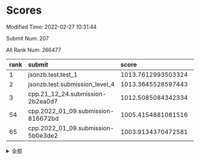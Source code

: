 # Scores

Modified Time: 2022-02-27 10:31:44

Submit Num: 207

All Rank Num: 266477

| rank |               submit               |       score        |       sigma        | pk_num |
| :--- | :--------------------------------- | :----------------- | :----------------- | :----- |
| 1    | jsonzb.test.test_1                 | 1013.7612993503324 | 0.823210852221912  | 5147   |
| 2    | jsonzb.test.submission_level_4     | 1013.3645528597443 | 0.819348194004859  | 5144   |
| 3    | cpp.21_12_24.submission-2b2ea0d7   | 1012.5085084342334 | 0.7974962663225227 | 5151   |
| 54   | cpp.2022_01_09.submission-816672bd | 1005.4154881081516 | 0.7192691749323722 | 5147   |
| 65   | cpp.2022_01_09.submission-5b0e3de2 | 1003.9134370472581 | 0.7088581731036149 | 5146   |


<details>
<summary>全部</summary>

| rank |                 submit                 |       score        |       sigma        | pk_num |
| :--- | :------------------------------------- | :----------------- | :----------------- | :----- |
| 1    | jsonzb.test.test_1                     | 1013.7612993503324 | 0.823210852221912  | 5147   |
| 2    | jsonzb.test.submission_level_4         | 1013.3645528597443 | 0.819348194004859  | 5144   |
| 3    | cpp.21_12_24.submission-2b2ea0d7       | 1012.5085084342334 | 0.7974962663225227 | 5151   |
| 4    | gobigger.level_3.submission_level_3_19 | 1012.0613024437046 | 0.7846827341582553 | 5152   |
| 5    | gobigger.level_3.submission_level_3_44 | 1011.7757634352586 | 0.7789921010857036 | 5151   |
| 6    | gobigger.level_3.submission_level_3_4  | 1011.5608716320389 | 0.7693693642838126 | 5148   |
| 7    | gobigger.level_3.submission_level_3_38 | 1010.8462902700373 | 0.7737478091384195 | 5147   |
| 8    | gobigger.level_3.submission_level_3_5  | 1010.8152874340748 | 0.7942827193407963 | 5148   |
| 9    | gobigger.level_3.submission_level_3_8  | 1010.7018656412665 | 0.7645642909195239 | 5147   |
| 10   | gobigger.level_3.submission_level_3_18 | 1010.6648854619552 | 0.74429751261776   | 5151   |
| 11   | gobigger.level_3.submission_level_3_46 | 1010.6437049071462 | 0.7880842345324417 | 5150   |
| 12   | gobigger.level_3.submission_level_3_17 | 1010.5864932127674 | 0.7557266514904273 | 5151   |
| 13   | gobigger.level_3.submission_level_3_45 | 1010.4789340715761 | 0.7532142493230555 | 5151   |
| 14   | gobigger.level_3.submission_level_3_37 | 1010.4782413047215 | 0.7519654980470825 | 5149   |
| 15   | gobigger.level_3.submission_level_3_7  | 1010.4409771910329 | 0.7649041447720203 | 5147   |
| 16   | gobigger.level_3.submission_level_3_35 | 1010.3546813655863 | 0.7931565344919403 | 5153   |
| 17   | gobigger.level_3.submission_level_3_22 | 1010.3413465292704 | 0.7833168931406376 | 5145   |
| 18   | gobigger.level_3.submission_level_3_25 | 1010.3249281848719 | 0.777241231230322  | 5144   |
| 19   | gobigger.level_3.submission_level_3_15 | 1010.2592733978892 | 0.7718829099160917 | 5151   |
| 20   | gobigger.level_3.submission_level_3_41 | 1010.2575330801808 | 0.7621012817957699 | 5149   |
| 21   | gobigger.level_3.submission_level_3_29 | 1010.1588685490548 | 0.7694305199495716 | 5147   |
| 22   | gobigger.level_3.submission_level_3_33 | 1010.1172214983293 | 0.7382423148401176 | 5149   |
| 23   | gobigger.level_3.submission_level_3_27 | 1010.1148585455642 | 0.7719235250515708 | 5148   |
| 24   | gobigger.level_3.submission_level_3_24 | 1010.0897315867467 | 0.7603335151109955 | 5151   |
| 25   | gobigger.level_3.submission_level_3_6  | 1010.061797192431  | 0.7591324231480038 | 5147   |
| 26   | gobigger.level_3.submission_level_3_36 | 1010.0071961350079 | 0.7495938286989939 | 5148   |
| 27   | gobigger.level_3.submission_level_3_34 | 1009.9784149368202 | 0.7585232399609876 | 5151   |
| 28   | gobigger.level_3.submission_level_3_42 | 1009.9216490549527 | 0.7537356402459012 | 5147   |
| 29   | gobigger.level_3.submission_level_3_28 | 1009.8530242880424 | 0.7661273732859922 | 5153   |
| 30   | gobigger.level_3.submission_level_3_1  | 1009.8215734395443 | 0.7394803932722324 | 5151   |
| 31   | gobigger.level_3.submission_level_3_23 | 1009.7933711408923 | 0.7319019472675503 | 5148   |
| 32   | gobigger.level_3.submission_level_3_12 | 1009.7848779147497 | 0.7609146630108798 | 5150   |
| 33   | gobigger.level_3.submission_level_3_43 | 1009.7785390379114 | 0.7395343839292112 | 5145   |
| 34   | gobigger.level_3.submission_level_3_32 | 1009.7534854001783 | 0.7596675088687552 | 5151   |
| 35   | gobigger.level_3.submission_level_3_9  | 1009.7464098876419 | 0.7527380857613513 | 5152   |
| 36   | gobigger.level_3.submission_level_3_31 | 1009.742945183021  | 0.7342716819242192 | 5150   |
| 37   | gobigger.level_3.submission_level_3_48 | 1009.675351601354  | 0.7532585328826974 | 5151   |
| 38   | gobigger.level_3.submission_level_3_21 | 1009.6689891967196 | 0.7567493723854785 | 5146   |
| 39   | gobigger.level_3.submission_level_3_2  | 1009.6233144501381 | 0.7761490613481496 | 5151   |
| 40   | gobigger.level_3.submission_level_3_16 | 1009.5221970066658 | 0.7597245814991277 | 5149   |
| 41   | gobigger.level_3.submission_level_3_10 | 1009.5007737492526 | 0.7564740798319242 | 5150   |
| 42   | gobigger.level_3.submission_level_3_39 | 1009.46555878018   | 0.7613600444964006 | 5150   |
| 43   | gobigger.level_3.submission_level_3_13 | 1009.4193884399681 | 0.7619487756043939 | 5146   |
| 44   | gobigger.level_3.submission_level_3_14 | 1009.306880166076  | 0.7386196228844824 | 5149   |
| 45   | gobigger.level_3.submission_level_3_0  | 1009.2120089262771 | 0.7616393916287492 | 5146   |
| 46   | gobigger.level_3.submission_level_3_3  | 1009.1741949152273 | 0.7336506759939114 | 5148   |
| 47   | gobigger.level_3.submission_level_3_26 | 1008.8061053310871 | 0.7573814001405775 | 5150   |
| 48   | gobigger.level_3.submission_level_3_20 | 1008.7084883393346 | 0.7565766098053855 | 5154   |
| 49   | gobigger.level_3.submission_level_3_49 | 1008.5075580875188 | 0.7373656813760994 | 5146   |
| 50   | gobigger.level_3.submission_level_3_47 | 1008.4915238214434 | 0.7219398468391608 | 5147   |
| 51   | gobigger.level_3.submission_level_3_30 | 1008.4726605791296 | 0.7357433768208348 | 5151   |
| 52   | gobigger.level_3.submission_level_3_40 | 1008.1084248767327 | 0.7561565399903739 | 5154   |
| 53   | gobigger.level_3.submission_level_3_11 | 1007.7657102680923 | 0.7426370490719385 | 5151   |
| 54   | cpp.2022_01_09.submission-816672bd     | 1005.4154881081516 | 0.7192691749323722 | 5147   |
| 55   | gobigger.level_1.submission_level_1_1  | 1005.0779529816816 | 0.7155402362485643 | 5151   |
| 56   | gobigger.level_1.submission_level_1_5  | 1004.8668887722582 | 0.7174771011763933 | 5146   |
| 57   | gobigger.level_1.submission_level_1_14 | 1004.7407087210663 | 0.7179724867574611 | 5148   |
| 58   | gobigger.level_1.submission_level_1_34 | 1004.5435491512345 | 0.7182865799347846 | 5153   |
| 59   | gobigger.level_1.submission_level_1_29 | 1004.3981907073488 | 0.7165585280531728 | 5151   |
| 60   | gobigger.level_1.submission_level_1_6  | 1004.2671397973156 | 0.721861709817329  | 5156   |
| 61   | gobigger.level_1.submission_level_1_42 | 1004.1751448608635 | 0.7159452881600514 | 5147   |
| 62   | gobigger.level_1.submission_level_1_16 | 1004.1286838281977 | 0.7175248993251868 | 5155   |
| 63   | gobigger.level_1.submission_level_1_47 | 1004.0557700228788 | 0.7172900395460089 | 5145   |
| 64   | gobigger.level_1.submission_level_1_17 | 1003.916655988538  | 0.7248165252059057 | 5151   |
| 65   | cpp.2022_01_09.submission-5b0e3de2     | 1003.9134370472581 | 0.7088581731036149 | 5146   |
| 66   | gobigger.level_1.submission_level_1_2  | 1003.8447253194939 | 0.7249802277389998 | 5149   |
| 67   | gobigger.level_1.submission_level_1_40 | 1003.8304801173899 | 0.7220777434170373 | 5148   |
| 68   | gobigger.level_1.submission_level_1_32 | 1003.8104792660015 | 0.7268657974040379 | 5151   |
| 69   | gobigger.level_1.submission_level_1_8  | 1003.7315867365809 | 0.701218424226074  | 5146   |
| 70   | gobigger.level_1.submission_level_1_36 | 1003.6700220077391 | 0.7134136832755913 | 5145   |
| 71   | gobigger.level_1.submission_level_1_37 | 1003.6686226698329 | 0.7096991075361975 | 5150   |
| 72   | gobigger.level_1.submission_level_1_0  | 1003.6668480153692 | 0.7077034870244269 | 5151   |
| 73   | gobigger.level_1.submission_level_1_13 | 1003.654368652083  | 0.7168861153321169 | 5147   |
| 74   | gobigger.level_1.submission_level_1_21 | 1003.5973047937589 | 0.7230839150991196 | 5148   |
| 75   | gobigger.level_1.submission_level_1_41 | 1003.5840023939079 | 0.7095036132906626 | 5151   |
| 76   | gobigger.level_1.submission_level_1_31 | 1003.580689546083  | 0.7105227126966894 | 5155   |
| 77   | gobigger.level_1.submission_level_1_46 | 1003.5485302655052 | 0.7267446657767453 | 5145   |
| 78   | gobigger.level_1.submission_level_1_9  | 1003.3765585457769 | 0.7202353945363272 | 5149   |
| 79   | gobigger.level_1.submission_level_1_19 | 1003.3517931772134 | 0.7192012003897754 | 5151   |
| 80   | gobigger.level_1.submission_level_1_20 | 1003.3495001023537 | 0.7132475376280654 | 5148   |
| 81   | gobigger.level_1.submission_level_1_4  | 1003.3415615861109 | 0.7170237640943039 | 5151   |
| 82   | gobigger.level_1.submission_level_1_7  | 1003.3024444388673 | 0.7038008939439302 | 5153   |
| 83   | gobigger.level_1.submission_level_1_39 | 1003.1957646785444 | 0.7133922559501941 | 5152   |
| 84   | gobigger.level_1.submission_level_1_38 | 1003.162292404059  | 0.7126032768332135 | 5150   |
| 85   | gobigger.level_1.submission_level_1_12 | 1003.0882324353333 | 0.7214303241221143 | 5150   |
| 86   | gobigger.level_1.submission_level_1_11 | 1003.0733136622102 | 0.7145970965146278 | 5152   |
| 87   | gobigger.level_1.submission_level_1_48 | 1002.9642019345639 | 0.7077583186287284 | 5150   |
| 88   | gobigger.level_1.submission_level_1_22 | 1002.9201838777817 | 0.706415340217044  | 5148   |
| 89   | gobigger.level_1.submission_level_1_3  | 1002.901572443938  | 0.7133023090744834 | 5152   |
| 90   | gobigger.level_1.submission_level_1_24 | 1002.8134399793856 | 0.7113317148469388 | 5152   |
| 91   | gobigger.level_1.submission_level_1_43 | 1002.7763647030438 | 0.7142196511629022 | 5148   |
| 92   | gobigger.level_1.submission_level_1_33 | 1002.7756503589942 | 0.7095694670354007 | 5152   |
| 93   | gobigger.level_1.submission_level_1_35 | 1002.6945721418405 | 0.716053723521158  | 5148   |
| 94   | gobigger.level_1.submission_level_1_44 | 1002.6856419816818 | 0.7202854655350321 | 5152   |
| 95   | gobigger.level_1.submission_level_1_25 | 1002.6497055554022 | 0.7219845411812119 | 5149   |
| 96   | gobigger.level_1.submission_level_1_23 | 1002.6454091384774 | 0.7071918928725648 | 5155   |
| 97   | gobigger.level_1.submission_level_1_30 | 1002.4571688801243 | 0.7071370185427174 | 5144   |
| 98   | gobigger.level_1.submission_level_1_18 | 1002.3612331049608 | 0.7005641869953828 | 5154   |
| 99   | gobigger.level_1.submission_level_1_10 | 1002.2523943903547 | 0.7190874281811414 | 5151   |
| 100  | gobigger.level_1.submission_level_1_26 | 1002.2513206024918 | 0.7114140495078197 | 5150   |
| 101  | gobigger.level_1.submission_level_1_15 | 1002.1988592954984 | 0.7052036461105022 | 5151   |
| 102  | gobigger.level_1.submission_level_1_49 | 1002.1610697605478 | 0.7112808798583893 | 5144   |
| 103  | gobigger.level_1.submission_level_1_27 | 1002.0537643009081 | 0.7072061895777356 | 5153   |
| 104  | gobigger.level_1.submission_level_1_28 | 1001.8122271456874 | 0.7049070279726943 | 5147   |
| 105  | gobigger.level_1.submission_level_1_45 | 1001.5794454016003 | 0.7076871048290365 | 5149   |
| 106  | gobigger.random.submission_random_38   | 997.2697787871082  | 0.7057437003747572 | 5149   |
| 107  | gobigger.random.submission_random_28   | 997.0154902037405  | 0.713171563783884  | 5152   |
| 108  | gobigger.random.submission_random_47   | 996.9140489588302  | 0.7060336588097229 | 5153   |
| 109  | gobigger.random.submission_random_17   | 996.677365069073   | 0.7067778897971148 | 5152   |
| 110  | gobigger.random.submission_random_7    | 996.6658603276475  | 0.7130346812138122 | 5144   |
| 111  | gobigger.random.submission_random_0    | 996.662183529603   | 0.7082004460967298 | 5146   |
| 112  | gobigger.random.submission_random_26   | 996.6411964470401  | 0.7093714628037175 | 5148   |
| 113  | gobigger.random.submission_random_22   | 996.5811439343545  | 0.7173071077006509 | 5151   |
| 114  | gobigger.random.submission_random_36   | 996.5522027920858  | 0.7168145738562185 | 5147   |
| 115  | gobigger.random.submission_random_15   | 996.443724762262   | 0.7096363915452912 | 5145   |
| 116  | gobigger.random.submission_random_32   | 996.3732158425992  | 0.7231030127750329 | 5152   |
| 117  | gobigger.random.submission_random_46   | 996.3497881340821  | 0.7076040725636179 | 5152   |
| 118  | gobigger.random.submission_random_14   | 996.3240896711307  | 0.7159482607560903 | 5150   |
| 119  | gobigger.random.submission_random_48   | 996.3071407617501  | 0.6920812802235324 | 5152   |
| 120  | gobigger.random.submission_random_23   | 996.2990803550695  | 0.722440863014964  | 5148   |
| 121  | gobigger.random.submission_random_35   | 996.2835840615475  | 0.6953604476215393 | 5155   |
| 122  | gobigger.random.submission_random_33   | 996.2510034562308  | 0.7221123308794958 | 5149   |
| 123  | gobigger.random.submission_random_4    | 996.2459897790675  | 0.7028344910534561 | 5152   |
| 124  | gobigger.random.submission_random_37   | 996.103042283373   | 0.699277643727733  | 5150   |
| 125  | gobigger.random.submission_random_18   | 996.0412808801709  | 0.7099939874509732 | 5146   |
| 126  | gobigger.random.submission_random_5    | 996.0232408151456  | 0.7151672726205186 | 5151   |
| 127  | gobigger.random.submission_random_10   | 995.9813502192701  | 0.7085034551835651 | 5150   |
| 128  | gobigger.random.submission_random_16   | 995.9045155577504  | 0.7141964352011861 | 5153   |
| 129  | gobigger.random.submission_random_6    | 995.8830474520541  | 0.704602254662634  | 5155   |
| 130  | gobigger.random.submission_random_27   | 995.8815000883219  | 0.709054755045846  | 5153   |
| 131  | gobigger.random.submission_random_3    | 995.8665128043027  | 0.7073052359319975 | 5146   |
| 132  | gobigger.random.submission_random_49   | 995.809459225905   | 0.6990367590674494 | 5148   |
| 133  | gobigger.random.submission_random_2    | 995.7811238203776  | 0.7164819697840286 | 5149   |
| 134  | gobigger.random.submission_random_43   | 995.7377315261157  | 0.7250954878375662 | 5149   |
| 135  | gobigger.random.submission_random_24   | 995.6581097379385  | 0.7056263006685194 | 5152   |
| 136  | gobigger.random.submission_random_42   | 995.6445638761271  | 0.7252240077616435 | 5148   |
| 137  | gobigger.random.submission_random_12   | 995.6365457185275  | 0.7083822464104003 | 5150   |
| 138  | gobigger.random.submission_random_34   | 995.6141138073334  | 0.7014740397904358 | 5150   |
| 139  | gobigger.random.submission_random_19   | 995.5928242632106  | 0.7150762503561857 | 5146   |
| 140  | gobigger.random.submission_random_13   | 995.587392466503   | 0.7089031421817699 | 5151   |
| 141  | gobigger.random.submission_random_41   | 995.5788613454741  | 0.727689151148093  | 5149   |
| 142  | gobigger.random.submission_random_21   | 995.5475003224667  | 0.7050478967389613 | 5146   |
| 143  | gobigger.random.submission_random_30   | 995.534294163724   | 0.7214786179380723 | 5149   |
| 144  | gobigger.random.submission_random_1    | 995.5008859588883  | 0.7090385650315247 | 5151   |
| 145  | gobigger.random.submission_random_20   | 995.4729012753573  | 0.714145424608446  | 5152   |
| 146  | gobigger.random.submission_random_9    | 995.4524432775096  | 0.703317395259728  | 5145   |
| 147  | gobigger.random.submission_random_45   | 995.276549008938   | 0.7199171548430817 | 5150   |
| 148  | gobigger.random.submission_random_39   | 995.2368407139599  | 0.7122068565525894 | 5147   |
| 149  | gobigger.random.submission_random_11   | 995.2274265238907  | 0.7100231741823392 | 5149   |
| 150  | gobigger.random.submission_random_40   | 995.1074691097892  | 0.7233819826808158 | 5150   |
| 151  | gobigger.random.submission_random_29   | 995.0915296809079  | 0.7065066429376977 | 5148   |
| 152  | gobigger.random.submission_random_31   | 994.954918151054   | 0.6988006571041225 | 5148   |
| 153  | gobigger.random.submission_random_8    | 994.9161330428655  | 0.7238129581872408 | 5147   |
| 154  | gobigger.random.submission_random_25   | 994.8999167911405  | 0.7143182914618168 | 5146   |
| 155  | gobigger.random.submission_random_44   | 994.7922125254181  | 0.7125427881225712 | 5149   |
| 156  | gobigger.level_2.submission_level_2_39 | 994.1432404737569  | 0.7477952004189473 | 5153   |
| 157  | gobigger.level_2.submission_level_2_42 | 993.9197516934115  | 0.7410013370053491 | 5148   |
| 158  | gobigger.level_2.submission_level_2_46 | 993.7717821266234  | 0.7278279131588119 | 5149   |
| 159  | gobigger.level_2.submission_level_2_30 | 993.6659346704788  | 0.7151762778374334 | 5145   |
| 160  | gobigger.level_2.submission_level_2_12 | 993.5621672679271  | 0.7333673658925582 | 5146   |
| 161  | gobigger.level_2.submission_level_2_19 | 993.490989492686   | 0.7325190646158685 | 5151   |
| 162  | gobigger.level_2.submission_level_2_44 | 993.1545885842876  | 0.7258487994316872 | 5146   |
| 163  | gobigger.level_2.submission_level_2_13 | 993.1536929667533  | 0.7381576127944071 | 5146   |
| 164  | gobigger.level_2.submission_level_2_34 | 993.1301778780087  | 0.7583188654242408 | 5145   |
| 165  | gobigger.level_2.submission_level_2_29 | 993.0561933660632  | 0.7513508385204954 | 5147   |
| 166  | gobigger.level_2.submission_level_2_32 | 992.9631108614511  | 0.7272601660852391 | 5148   |
| 167  | gobigger.level_2.submission_level_2_1  | 992.9413567376204  | 0.7310086804221131 | 5149   |
| 168  | gobigger.level_2.submission_level_2_24 | 992.792709359514   | 0.7260968626823419 | 5150   |
| 169  | gobigger.level_2.submission_level_2_21 | 992.6785536104485  | 0.7266274996652241 | 5149   |
| 170  | gobigger.level_2.submission_level_2_28 | 992.6766239445177  | 0.7408644789348684 | 5144   |
| 171  | gobigger.level_2.submission_level_2_4  | 992.5890462668093  | 0.7367724131325737 | 5149   |
| 172  | gobigger.level_2.submission_level_2_37 | 992.5868883790987  | 0.7520245392658272 | 5151   |
| 173  | gobigger.level_2.submission_level_2_20 | 992.5708171735125  | 0.7484461623173608 | 5150   |
| 174  | gobigger.level_2.submission_level_2_45 | 992.4279615053028  | 0.7380957257212802 | 5148   |
| 175  | gobigger.level_2.submission_level_2_27 | 992.3950708490361  | 0.7335569103883419 | 5147   |
| 176  | gobigger.level_2.submission_level_2_38 | 992.3796917480406  | 0.7459512667321525 | 5150   |
| 177  | gobigger.level_2.submission_level_2_41 | 992.3728205380963  | 0.7501646056293142 | 5150   |
| 178  | gobigger.level_2.submission_level_2_9  | 992.3449246987416  | 0.7461055454728699 | 5148   |
| 179  | gobigger.level_2.submission_level_2_23 | 992.2231408348624  | 0.7595299504944486 | 5150   |
| 180  | gobigger.level_2.submission_level_2_48 | 992.17120511431    | 0.7497154370916421 | 5152   |
| 181  | gobigger.level_2.submission_level_2_0  | 992.1641113987552  | 0.7357789478683643 | 5151   |
| 182  | gobigger.level_2.submission_level_2_43 | 992.1234463582946  | 0.7427784409426815 | 5148   |
| 183  | gobigger.level_2.submission_level_2_15 | 992.0649293032009  | 0.7364267024478336 | 5148   |
| 184  | gobigger.level_2.submission_level_2_14 | 992.024327382845   | 0.733371687317695  | 5151   |
| 185  | gobigger.level_2.submission_level_2_2  | 991.9356155111554  | 0.7337477975986668 | 5150   |
| 186  | gobigger.level_2.submission_level_2_49 | 991.9278471917406  | 0.7396015870793884 | 5151   |
| 187  | gobigger.level_2.submission_level_2_26 | 991.8982696347855  | 0.7441968499541225 | 5148   |
| 188  | gobigger.level_2.submission_level_2_40 | 991.8760545565983  | 0.7325230278494294 | 5150   |
| 189  | gobigger.level_2.submission_level_2_35 | 991.8232508010246  | 0.734121200230349  | 5151   |
| 190  | gobigger.level_2.submission_level_2_36 | 991.7933112365657  | 0.7589682474929123 | 5152   |
| 191  | gobigger.level_2.submission_level_2_3  | 991.6826581539501  | 0.7434129839959471 | 5152   |
| 192  | gobigger.level_2.submission_level_2_25 | 991.6229570727874  | 0.7367474868544934 | 5150   |
| 193  | gobigger.level_2.submission_level_2_10 | 991.5933811126085  | 0.7732167975862286 | 5151   |
| 194  | gobigger.level_2.submission_level_2_47 | 991.5384896301987  | 0.760891532857018  | 5144   |
| 195  | gobigger.level_2.submission_level_2_7  | 991.4915267206252  | 0.7437112514420992 | 5151   |
| 196  | gobigger.level_2.submission_level_2_5  | 991.4722420897168  | 0.7587587100448736 | 5149   |
| 197  | gobigger.level_2.submission_level_2_17 | 991.3772981081089  | 0.7533135950615507 | 5152   |
| 198  | gobigger.level_2.submission_level_2_18 | 991.1877664593205  | 0.7587501264791113 | 5149   |
| 199  | gobigger.level_2.submission_level_2_11 | 991.1524051801042  | 0.7433346577314239 | 5150   |
| 200  | gobigger.level_2.submission_level_2_6  | 990.9368869721983  | 0.7669705281652962 | 5148   |
| 201  | gobigger.level_2.submission_level_2_16 | 990.9129741593017  | 0.7676100477245182 | 5146   |
| 202  | gobigger.level_2.submission_level_2_8  | 990.7683179808282  | 0.7756760833428319 | 5151   |
| 203  | gobigger.level_2.submission_level_2_33 | 990.6074372159476  | 0.7541826033915043 | 5151   |
| 204  | gobigger.level_2.submission_level_2_31 | 990.4530923414494  | 0.7579388026668314 | 5149   |
| 205  | gobigger.level_2.submission_level_2_22 | 990.3819745028904  | 0.7594083876586207 | 5150   |
| 206  | gobigger.none.submission_none_0        | 978.0798612175885  | 1.2918316336140883 | 5149   |
| 207  | gobigger.none.submission_none_1        | 976.1046520642202  | 1.476969486304172  | 5148   |

</details>